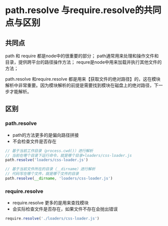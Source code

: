 
# path.resolve 与require.resolve的共同点与区别
## 共同点
path 和 require 都是node中的很重要的部分；
path通常用来处理和操作文件和目录，提供跨平台的路径操作方法；
requre是node中用来加载并执行其他文件的方法；

path.resolve 和require.resolve 都是用来【获取文件的绝对路径】的，这在模块解析中非常重要。因为模块解析的前提是需要找到模块在磁盘上的绝对路径，下一步才能解析。


## 区别
### path.resolve
- path的方法更多的是偏向路径拼接
- 不会检查文件是否存在
```js
// 基于当前工作目录（process.cwd()）进行解析
// 当前在哪个目录下运行命令，就是哪个目录+loaders/css-loader.js
path.resolve('loaders/css-loader.js')

// 基于当前文件所在的目录（__dirname）进行解析
// 代码写在哪个文件，就是哪个文件的目录
path.resolve(__dirname, 'loaders/css-loader.js')
```

### require.resolve
- require.resolve 更多的是用来查找模块
- 会实际检查文件是否存在，如果文件不存在会抛出错误
```js
require.resolve('./loaders/css-loader.js')
```